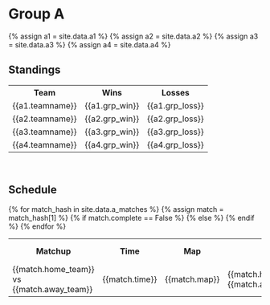 <h1>Group A</h1>
{% assign a1 = site.data.a1 %}
{% assign a2 = site.data.a2 %}
{% assign a3 = site.data.a3 %}
{% assign a4 = site.data.a4 %}

<h2>Standings</h2>
<table style="width:100%">
  <tr>
    <th>Team</th>
    <th>Wins</th>
    <th>Losses</th>
  </tr>
  <tr>
    <td>{{a1.teamname}}</td>
    <td>{{a1.grp_win}}</td>
    <td>{{a1.grp_loss}}</td>
  </tr>
  <tr>
    <td>{{a2.teamname}}</td>
    <td>{{a2.grp_win}}</td>
    <td>{{a2.grp_loss}}</td>
  </tr>
  <tr>
    <td>{{a3.teamname}}</td>
    <td>{{a3.grp_win}}</td>	
    <td>{{a3.grp_loss}}</td>
  </tr>
  <tr>
    <td>{{a4.teamname}}</td>
    <td>{{a4.grp_win}}</td>
    <td>{{a4.grp_loss}}</td>
  </tr>
</table>

<br>

<h2>Schedule</h2>
<table style="width:100%">
  <tr>
    <th>Matchup</th>
    <th>Time</th>
    <th>Map</th>
    <th>Result</th>
    <th>Match Page</th>
  </tr>
  {% for match_hash in site.data.a_matches %}
  {% assign match = match_hash[1] %}
  <tr>
    <td>{{match.home_team}} vs {{match.away_team}}</td>
    <td>{{match.time}}</td>
    <td>{{match.map}}</td>
    {% if match.complete == False %}	
    <td>{{match.home_rounds}}-{{match.away_rounds}}</td>
    {% else %}
    <td> Not Played Yet </td>
    {% endif %}
    <td><a href="/groupa/{{match.id}}">Match Stats</a></td>
  </tr>
  {% endfor %}
 </table>